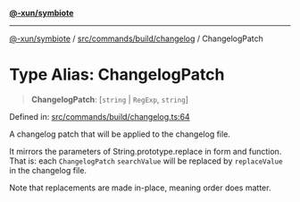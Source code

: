 [**@-xun/symbiote**](../../../../../README.md)

***

[@-xun/symbiote](../../../../../README.md) / [src/commands/build/changelog](../README.md) / ChangelogPatch

# Type Alias: ChangelogPatch

> **ChangelogPatch**: \[`string` \| `RegExp`, `string`\]

Defined in: [src/commands/build/changelog.ts:64](https://github.com/Xunnamius/symbiote/blob/a1a1659a6aee8463244f5d57f0317787662deaf7/src/commands/build/changelog.ts#L64)

A changelog patch that will be applied to the changelog file.

It mirrors the parameters of String.prototype.replace in form and
function. That is: each `ChangelogPatch` `searchValue` will be replaced by
`replaceValue` in the changelog file.

Note that replacements are made in-place, meaning order does matter.
